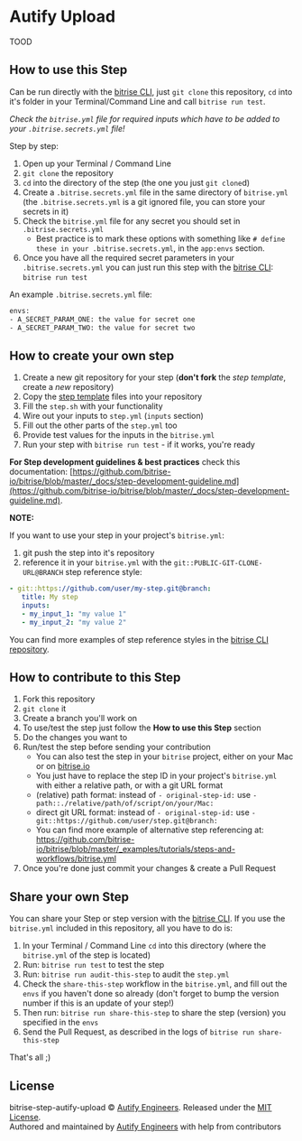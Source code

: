 # Autify Upload

TOOD

## How to use this Step

Can be run directly with the [bitrise CLI](https://github.com/bitrise-io/bitrise),
just `git clone` this repository, `cd` into it's folder in your Terminal/Command Line
and call `bitrise run test`.

*Check the `bitrise.yml` file for required inputs which have to be
added to your `.bitrise.secrets.yml` file!*

Step by step:

1. Open up your Terminal / Command Line
1. `git clone` the repository
1. `cd` into the directory of the step (the one you just `git clone`d)
1. Create a `.bitrise.secrets.yml` file in the same directory of `bitrise.yml`
   (the `.bitrise.secrets.yml` is a git ignored file, you can store your secrets in it)
1. Check the `bitrise.yml` file for any secret you should set in `.bitrise.secrets.yml`
    * Best practice is to mark these options with something like `# define these in your .bitrise.secrets.yml`, in the `app:envs` section.
1. Once you have all the required secret parameters in your `.bitrise.secrets.yml` you can just run this step with the [bitrise CLI](https://github.com/bitrise-io/bitrise): `bitrise run test`

An example `.bitrise.secrets.yml` file:

```bash
envs:
- A_SECRET_PARAM_ONE: the value for secret one
- A_SECRET_PARAM_TWO: the value for secret two
```

## How to create your own step

1. Create a new git repository for your step (**don't fork** the *step template*, create a *new* repository)
1. Copy the [step template](https://github.com/bitrise-steplib/step-template) files into your repository
1. Fill the `step.sh` with your functionality
1. Wire out your inputs to `step.yml` (`inputs` section)
1. Fill out the other parts of the `step.yml` too
1. Provide test values for the inputs in the `bitrise.yml`
1. Run your step with `bitrise run test` - if it works, you're ready

__For Step development guidelines & best practices__ check this documentation: [https://github.com/bitrise-io/bitrise/blob/master/_docs/step-development-guideline.md](https://github.com/bitrise-io/bitrise/blob/master/_docs/step-development-guideline.md).

**NOTE:**

If you want to use your step in your project's `bitrise.yml`:

1. git push the step into it's repository
1. reference it in your `bitrise.yml` with the `git::PUBLIC-GIT-CLONE-URL@BRANCH` step reference style:

```yaml
- git::https://github.com/user/my-step.git@branch:
   title: My step
   inputs:
   - my_input_1: "my value 1"
   - my_input_2: "my value 2"
```

You can find more examples of step reference styles
in the [bitrise CLI repository](https://github.com/bitrise-io/bitrise/blob/master/_examples/tutorials/steps-and-workflows/bitrise.yml#L65).

## How to contribute to this Step

1. Fork this repository
1. `git clone` it
1. Create a branch you'll work on
1. To use/test the step just follow the **How to use this Step** section
1. Do the changes you want to
1. Run/test the step before sending your contribution
    * You can also test the step in your `bitrise` project, either on your Mac or on [bitrise.io](https://www.bitrise.io)
    * You just have to replace the step ID in your project's `bitrise.yml` with either a relative path, or with a git URL format
    * (relative) path format: instead of `- original-step-id:` use `- path::./relative/path/of/script/on/your/Mac:`
    * direct git URL format: instead of `- original-step-id:` use `- git::https://github.com/user/step.git@branch:`
    * You can find more example of alternative step referencing at: https://github.com/bitrise-io/bitrise/blob/master/_examples/tutorials/steps-and-workflows/bitrise.yml
1. Once you're done just commit your changes & create a Pull Request

## Share your own Step

You can share your Step or step version with the [bitrise CLI](https://github.com/bitrise-io/bitrise). If you use the `bitrise.yml` included in this repository, all you have to do is:

1. In your Terminal / Command Line `cd` into this directory (where the `bitrise.yml` of the step is located)
1. Run: `bitrise run test` to test the step
1. Run: `bitrise run audit-this-step` to audit the `step.yml`
1. Check the `share-this-step` workflow in the `bitrise.yml`, and fill out the
   `envs` if you haven't done so already (don't forget to bump the version number if this is an update
   of your step!)
1. Then run: `bitrise run share-this-step` to share the step (version) you specified in the `envs`
1. Send the Pull Request, as described in the logs of `bitrise run share-this-step`

That's all ;)

## License

bitrise-step-autify-upload © [Autify Engineers](https://github.com/autifyhq). Released under the [MIT License](LICENSE).<br/>
Authored and maintained by [Autify Engineers](https://github.com/autifyhq) with help from contributors
